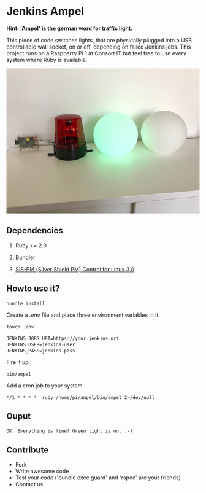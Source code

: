 # Jenkins Ampel

**Hint: 'Ampel' is the german word for traffic light.**

This piece of code switches lights, that are physically plugged into a USB controllable wall socket, on or off, depending on failed Jenkins jobs. This project runs on a Raspberry Pi 1 at Consort IT but feel free to use every system where Ruby is available.

![Screenshot](jenkins-light.jpg)

## Dependencies

1. Ruby >= 2.0

2. Bundler

3. [SiS-PM  (Silver Shield PM) Control for Linux 3.0](http://sispmctl.sourceforge.net/)

## Howto use it?

```
bundle install
```

Create a *.env* file and place three environment variables in it.

```
touch .env
```

```
JENKINS_JOBS_URI=https://your.jenkins.uri
JENKINS_USER=jenkins-user
JENKINS_PASS=jenkins-pass
```

Fire it up.

```
bin/ampel
```

Add a cron job to your system.

```
*/1 * * * *  ruby /home/pi/ampel/bin/ampel 2>/dev/null
```

## Ouput

```
OK: Everything is fine! Green light is on. :-)
```

## Contribute

* Fork
* Write awesome code
* Test your code ('bundle exec guard' and 'rspec' are your friends)
* Contact us
